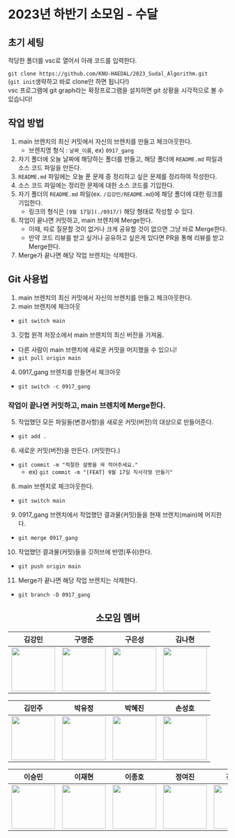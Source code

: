# 2023년 하반기 소모임 - 수달

## 초기 세팅

적당한 폴더를 vsc로 열어서 아래 코드를 입력한다. <br>

`git clone https://github.com/KNU-HAEDAL/2023_Sudal_Algorithm.git` <br>
(`git init`생략하고 바로 clone만 하면 됩니다!)
<br>
vsc 프로그램에 git graph라는 확장프로그램을 설치하면 git 상황을 시각적으로 볼 수 있습니다!

## 작업 방법

1. main 브렌치의 최신 커밋에서 자신의 브렌치를 만들고 체크아웃한다.
    - 브렌치명 형식 : `날짜_이름`, ex) `0917_gang`
2. 자기 폴더에 오늘 날짜에 해당하는 폴더를 만들고, 해당 폴더에 `README.md` 파일과 소스 코드 파일을 만든다.
3. `README.md` 파일에는 오늘 푼 문제 중 정리하고 싶은 문제를 정리하여 작성한다.
4. 소스 코드 파일에는 정리한 문제에 대한 소스 코드를 기입한다.
5. 자기 폴더의 `README.md` 파일(ex. `/김강민/README.md`)에 해당 폴더에 대한 링크를 기입한다.
    - 링크의 형식은 `[9월 17일](./0917/)` 해당 형태로 작성할 수 있다.
6. 작업이 끝나면 커밋하고, main 브렌치에 Merge한다.
    - 이때, 따로 질문할 것이 없거나 크게 공유할 것이 없으면 그냥 바로 Merge한다.
    - 만약 코드 리뷰를 받고 싶거나 공유하고 싶은게 있다면 PR을 통해 리뷰를 받고 Merge한다.
7. Merge가 끝나면 해당 작업 브렌치는 삭제한다.

## Git 사용법

1. main 브렌치의 최신 커밋에서 자신의 브렌치를 만들고 체크아웃한다.
2. main 브렌치에 체크아웃

-   `git switch main`

3. 깃헙 원격 저장소에서 main 브렌치의 최신 버전을 가져옴.

-   다른 사람이 main 브렌치에 새로운 커밋을 머지했을 수 있으니!
-   `git pull origin main`

4. 0917_gang 브렌치를 만들면서 체크아웃

-   `git switch -c 0917_gang`

### 작업이 끝나면 커밋하고, main 브렌치에 Merge한다.

5. 작업했던 모든 파일들(변경사항)을 새로운 커밋(버전)의 대상으로 만들어준다.

-   `git add .`

6. 새로운 커밋(버전)을 만든다. (커밋한다.)

-   `git commit -m "적절한 설명을 꼭 적어주세요."`
    -   ex) `git commit -m "[FEAT] 9월 17일 직사각형 만들기"`

8. main 브렌치로 체크아웃한다.

-   `git switch main`

9. 0917_gang 브렌치에서 작업했던 결과물(커밋)들을 현재 브렌치(main)에 머지한다.

-   `git merge 0917_gang`

10. 작업했던 결과물(커밋)들을 깃허브에 반영(푸쉬)한다.

-   `git push origin main`

11. Merge가 끝나면 해당 작업 브렌치는 삭제한다.

-   `git branch -D 0917_gang`

<div align=center>

## 소모임 멤버

|                                          김강민                                          |                                             구명준                                             |                                       구은성                                       | 김나현                                                                                   |
| :--------------------------------------------------------------------------------------: | :--------------------------------------------------------------------------------------------: | :--------------------------------------------------------------------------------: | ---------------------------------------------------------------------------------------- |
| [<img src="https://github.com/dobbymin.png" width="100px">](https://github.com/dobbymin) | [<img src="https://github.com/Koo-EunSung.png" width="100px">](https://github.com/Koo-EunSung) | [<img src="https://github.com/999mj.png" width="100px">](https://github.com/999mj) | [<img src="https://github.com/Dansoeun.png" width="100px">](https://github.com/Dansoeun) |

|                                           김민주                                           |                                        박유정                                        |                                         박혜진                                         |                                         손성호                                         |
| :----------------------------------------------------------------------------------------: | :----------------------------------------------------------------------------------: | :------------------------------------------------------------------------------------: | :------------------------------------------------------------------------------------: |
| [<img src="https://github.com/manjookim.png" width="100px">](https://github.com/manjookim) | [<img src="https://github.com/izoq78.png" width="100px">](https://github.com/izoq78) | [<img src="https://github.com/phj0446.png" width="100px">](https://github.com/phj0446) | [<img src="https://github.com/SungHHo.png" width="100px">](https://github.com/SungHHo) |

|                                        이승민                                        |                                           이재현                                           |                                           이종호                                           |                                          정여진                                          |                                             진현지                                             |
| :----------------------------------------------------------------------------------: | :----------------------------------------------------------------------------------------: | :----------------------------------------------------------------------------------------: | :--------------------------------------------------------------------------------------: | :--------------------------------------------------------------------------------------------: |
| [<img src="https://github.com/miloul.png" width="100px">](https://github.com/miloul) | [<img src="https://github.com/fanta4715.png" width="100px">](https://github.com/fanta4715) | [<img src="https://github.com/Jakelee99.png" width="100px">](https://github.com/Jakelee99) | [<img src="https://github.com/doodoo10.png" width="100px">](https://github.com/doodoo10) | [<img src="https://github.com/Catsmanager.png" width="100px">](https://github.com/Catsmanager) |
